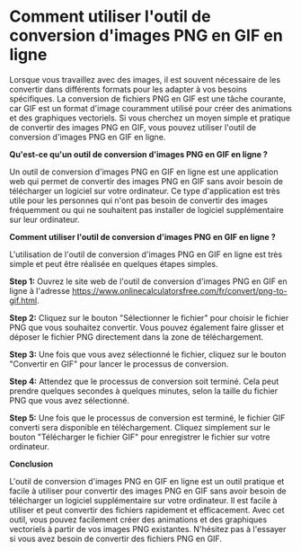 Comment utiliser l'outil de conversion d'images PNG en GIF en ligne
===================================================================

Lorsque vous travaillez avec des images, il est souvent nécessaire de les convertir dans différents formats pour les adapter à vos besoins spécifiques. La conversion de fichiers PNG en GIF est une tâche courante, car GIF est un format d'image couramment utilisé pour créer des animations et des graphiques vectoriels. Si vous cherchez un moyen simple et pratique de convertir des images PNG en GIF, vous pouvez utiliser l'outil de conversion d'images PNG en GIF en ligne.

**Qu'est-ce qu'un outil de conversion d'images PNG en GIF en ligne ?**

Un outil de conversion d'images PNG en GIF en ligne est une application web qui permet de convertir des images PNG en GIF sans avoir besoin de télécharger un logiciel sur votre ordinateur. Ce type d'application est très utile pour les personnes qui n'ont pas besoin de convertir des images fréquemment ou qui ne souhaitent pas installer de logiciel supplémentaire sur leur ordinateur.

**Comment utiliser l'outil de conversion d'images PNG en GIF en ligne ?**

L'utilisation de l'outil de conversion d'images PNG en GIF en ligne est très simple et peut être réalisée en quelques étapes simples.

**Step 1:** Ouvrez le site web de l'outil de conversion d'images PNG en GIF en ligne à l'adresse <https://www.onlinecalculatorsfree.com/fr/convert/png-to-gif.html>.

**Step 2:** Cliquez sur le bouton "Sélectionner le fichier" pour choisir le fichier PNG que vous souhaitez convertir. Vous pouvez également faire glisser et déposer le fichier PNG directement dans la zone de téléchargement.

**Step 3:** Une fois que vous avez sélectionné le fichier, cliquez sur le bouton "Convertir en GIF" pour lancer le processus de conversion.

**Step 4:** Attendez que le processus de conversion soit terminé. Cela peut prendre quelques secondes à quelques minutes, selon la taille du fichier PNG que vous avez sélectionné.

**Step 5:** Une fois que le processus de conversion est terminé, le fichier GIF converti sera disponible en téléchargement. Cliquez simplement sur le bouton "Télécharger le fichier GIF" pour enregistrer le fichier sur votre ordinateur.

**Conclusion**

L'outil de conversion d'images PNG en GIF en ligne est un outil pratique et facile à utiliser pour convertir des images PNG en GIF sans avoir besoin de télécharger un logiciel supplémentaire sur votre ordinateur. Il est facile à utiliser et peut convertir des fichiers rapidement et efficacement. Avec cet outil, vous pouvez facilement créer des animations et des graphiques vectoriels à partir de vos images PNG existantes. N'hésitez pas à l'essayer si vous avez besoin de convertir des fichiers PNG en GIF.
